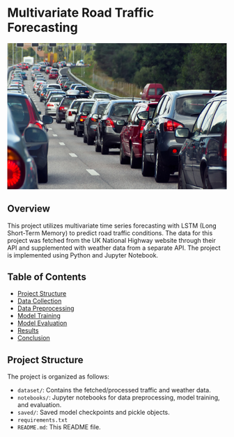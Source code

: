 # Multivariate Road Traffic Forecasting
![Road Traffic](images/traffic.jpg)
## Overview

This project utilizes multivariate time series forecasting with LSTM (Long Short-Term Memory) to predict road traffic conditions. The data for this project was fetched from the UK National Highway website through their API and supplemented with weather data from a separate API. The project is implemented using Python and Jupyter Notebook.

## Table of Contents

- [Project Structure](#project-structure)
- [Data Collection](#data-collection)
- [Data Preprocessing](#data-preprocessing)
- [Model Training](#model-training)
- [Model Evaluation](#model-evaluation)
- [Results](#results)
- [Conclusion](#conclusion)

## Project Structure

The project is organized as follows:

- `dataset/`: Contains the fetched/processed traffic and weather data.
- `notebooks/`: Jupyter notebooks for data preprocessing, model training, and evaluation.
- `saved/`: Saved model checkpoints and pickle objects.
- `requirements.txt`
- `README.md`: This README file.
